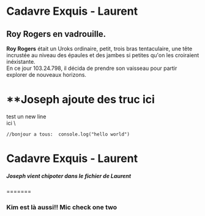 # Cadavre Exquis - Laurent  
## Roy Rogers en vadrouille.  
**Roy Rogers** était un Uroks ordinaire, petit, trois bras tentaculaire, une tête incrustée au niveau des épaules et des jambes si petites qu'on les croiraient inéxistante.  
En ce jour 103.24.798, il décida de prendre son vaisseau pour partir explorer de nouveaux horizons. 
# **Joseph ajoute des truc ici
test un new line \
ici \

`//bonjour a tous: 
console.log("hello world")`

  
# Cadavre Exquis - Laurent
##### Joseph vient chipoter dans le fichier de Laurent
=======
### Kim est là aussi!! Mic check one two
